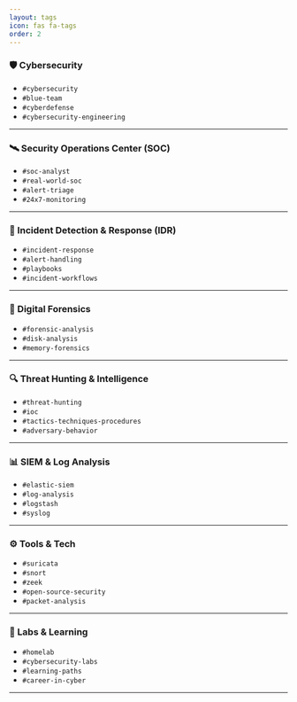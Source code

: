 ```yaml
---
layout: tags
icon: fas fa-tags
order: 2
---
```


### 🛡️ Cybersecurity
- `#cybersecurity`
- `#blue-team`
- `#cyberdefense`
- `#cybersecurity-engineering`

---

### 🛰️ Security Operations Center (SOC)
- `#soc-analyst`
- `#real-world-soc`
- `#alert-triage`
- `#24x7-monitoring`

---

### 🚨 Incident Detection & Response (IDR)
- `#incident-response`
- `#alert-handling`
- `#playbooks`
- `#incident-workflows`

---

### 🔬 Digital Forensics
- `#forensic-analysis`
- `#disk-analysis`
- `#memory-forensics`

---

### 🔍 Threat Hunting & Intelligence
- `#threat-hunting`
- `#ioc`
- `#tactics-techniques-procedures`
- `#adversary-behavior`

---

### 📊 SIEM & Log Analysis
- `#elastic-siem`
- `#log-analysis`
- `#logstash`
- `#syslog`

---

### ⚙️ Tools & Tech
- `#suricata`
- `#snort`
- `#zeek`
- `#open-source-security`
- `#packet-analysis`

---

### 🧪 Labs & Learning
- `#homelab`
- `#cybersecurity-labs`
- `#learning-paths`
- `#career-in-cyber`

---
